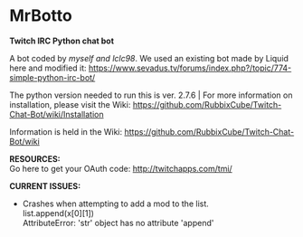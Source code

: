# MrBotto
<b>Twitch IRC Python chat bot</b>

A bot coded by <i>myself and lclc98</i>. We used an existing bot made by Liquid here and modified it: https://www.sevadus.tv/forums/index.php?/topic/774-simple-python-irc-bot/

The python version needed to run this is ver. 2.7.6 | For more information on installation, please visit the Wiki: https://github.com/RubbixCube/Twitch-Chat-Bot/wiki/Installation

Information is held in the Wiki: https://github.com/RubbixCube/Twitch-Chat-Bot/wiki

<b>RESOURCES:</b>  
Go here to get your OAuth code: http://twitchapps.com/tmi/ 

<b>CURRENT ISSUES:</b>
- Crashes when attempting to add a mod to the list.  
list.append(x[0][1])  
  AttributeError: 'str' object has no attribute 'append'
